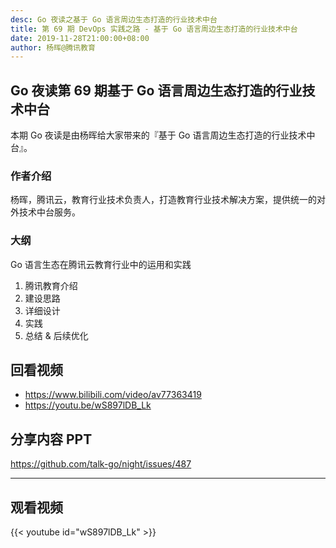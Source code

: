 ```yaml
---
desc: Go 夜读之基于 Go 语言周边生态打造的行业技术中台
title: 第 69 期 DevOps 实践之路 - 基于 Go 语言周边生态打造的行业技术中台
date: 2019-11-28T21:00:00+08:00
author: 杨晖@腾讯教育
---
```


## Go 夜读第 69 期基于 Go 语言周边生态打造的行业技术中台

本期 Go 夜读是由杨晖给大家带来的『基于 Go 语言周边生态打造的行业技术中台』。

### 作者介绍

杨晖，腾讯云，教育行业技术负责人，打造教育行业技术解决方案，提供统一的对外技术中台服务。

### 大纲

Go 语言生态在腾讯云教育行业中的运用和实践

1. 腾讯教育介绍
2. 建设思路
3. 详细设计
4. 实践
5. 总结 & 后续优化

## 回看视频

- https://www.bilibili.com/video/av77363419
- https://youtu.be/wS897lDB_Lk

## 分享内容 PPT

https://github.com/talk-go/night/issues/487

---

## 观看视频

{{< youtube id="wS897lDB_Lk" >}}
